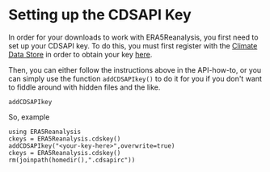 # Setting up the CDSAPI Key

In order for your downloads to work with ERA5Reanalysis, you first need to set up your CDSAPI key.  To do this, you must first register with the [Climate Data Store](https://cds.climate.copernicus.eu/) in order to obtain your key [here](https://cds.climate.copernicus.eu/api-how-to).

Then, you can either follow the instructions above in the API-how-to, or you can simply use the function `addCDSAPIkey()` to do it for you if you don't want to fiddle around with hidden files and the like.

```@docs
addCDSAPIkey
```

So, example

```@repl
using ERA5Reanalysis
ckeys = ERA5Reanalysis.cdskey()
addCDSAPIkey("<your-key-here>",overwrite=true)
ckeys = ERA5Reanalysis.cdskey()
rm(joinpath(homedir(),".cdsapirc"))
```